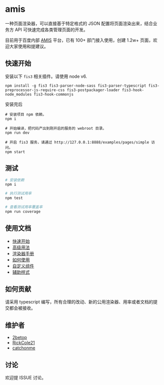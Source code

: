 # amis

一种页面渲染器，可以直接基于特定格式的 JSON 配置将页面渲染出来，结合业务方 API 可快速完成各类管理页面的开发。

目前用于百度内部 [AMIS](http://amis.baidu.com) 平台，已有 100+ 部门接入使用，创建 1.2w+ 页面，欢迎大家使用和提建议。

## 快速开始

安装以下 `fis3` 相关插件。请使用 node v6.

```
npm install -g fis3 fis3-parser-node-sass fis3-parser-typescript fis3-preprocessor-js-require-css fis3-postpackager-loader fis3-hook-node_modules fis3-hook-commonjs
```

安装完后

```
# 安装项目 npm 依赖。
npm i

# 开始编译，把代码产出到刚开启的服务的 webroot 目录。
npm run dev

# 开启 fis3 服务，请通过 http://127.0.0.1:8888/examples/pages/simple 访问。
npm start
```

## 测试

```bash
# 安装依赖
npm i 

# 执行测试用率
npm test

# 查看测试用率覆盖率
npm run coverage
```

## 使用文档

* [快速开始](/docs/getting_started.md)
* [高级用法](/docs/advanced.md)
* [渲染器手册](/docs/renderers.md)
* [如何使用](/docs/sdk.md)
* [自定义组件](/docs/dev.md)
* [辅助样式](/docs/style.md)

## 如何贡献

请采用 typescript 编写，所有合理的改动、新的公用渲染器、用率或者文档的提交都会被接收。

## 维护者

* [2betop](https://github.com/2betop)
* [RickCole21](https://github.com/RickCole21)
* [catchonme](https://github.com/catchonme)

## 讨论

欢迎提 ISSUE 讨论。
